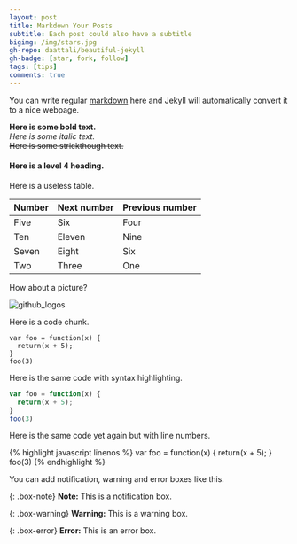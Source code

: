 ```yaml
---
layout: post
title: Markdown Your Posts
subtitle: Each post could also have a subtitle
bigimg: /img/stars.jpg
gh-repo: daattali/beautiful-jekyll
gh-badge: [star, fork, follow]
tags: [tips]
comments: true
---
```


You can write regular [markdown](https://github.com/adam-p/markdown-here/wiki/Markdown-Cheatsheet "Markdown Cheatsheet") here and Jekyll will automatically convert it to a nice webpage.

**Here is some bold text.**  
*Here is some italic text.*  
~~Here is some strickthough text.~~

#### Here is a level 4 heading.  

Here is a useless table.  

| Number | Next number | Previous number |
| :------ |:--- | :--- |
| Five | Six | Four |
| Ten | Eleven | Nine |
| Seven | Eight | Six |
| Two | Three | One |

How about a picture?  

![github_logos](https://maxcdn.icons8.com/app/uploads/2017/02/Github-Icon-1.png)

Here is a code chunk.  
~~~
var foo = function(x) {
  return(x + 5);
}
foo(3)
~~~

Here is the same code with syntax highlighting.  
```javascript
var foo = function(x) {
  return(x + 5);
}
foo(3)
```

Here is the same code yet again but with line numbers.  

{% highlight javascript linenos %}
var foo = function(x) {
  return(x + 5);
}
foo(3)
{% endhighlight %}

You can add notification, warning and error boxes like this.  

{: .box-note}
**Note:** This is a notification box.  

{: .box-warning}
**Warning:** This is a warning box.  

{: .box-error}
**Error:** This is an error box.   













